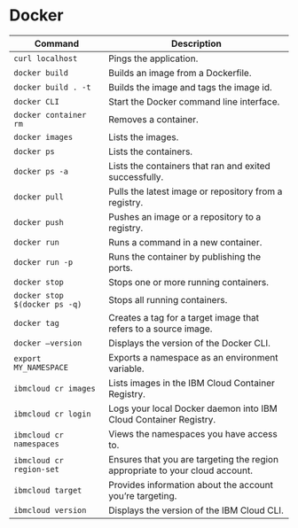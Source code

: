 # Docker 

| **Command** | **Description** |
| --------------|-------------------|
| `curl localhost` | Pings the application. | 
| `docker build` | Builds an image from a Dockerfile. |
| `docker build . -t` | Builds the image and tags the image id. |
| `docker CLI` | Start the Docker command line interface. |
| `docker container rm`	| Removes a container. |
| `docker images` |	Lists the images. |
| `docker ps`	| Lists the containers. |
| `docker ps -a`	| Lists the containers that ran and exited successfully. |
| `docker pull`	| Pulls the latest image or repository from a registry. |
| `docker push`	| Pushes an image or a repository to a registry. |
| `docker run`	| Runs a command in a new container. |
| `docker run -p`	| Runs the container by publishing the ports. |
| `docker stop`	| Stops one or more running containers. |
| `docker stop $(docker ps -q)`	| Stops all running containers. |
| `docker tag`	| Creates a tag for a target image that refers to a source image. |
| `docker –version`	| Displays the version of the Docker CLI. |
| `export MY_NAMESPACE`	| Exports a namespace as an environment variable. |
| `ibmcloud cr images`	| Lists images in the IBM Cloud Container Registry. |
| `ibmcloud cr login`	| Logs your local Docker daemon into IBM Cloud Container Registry. |
| `ibmcloud cr namespaces`	| Views the namespaces you have access to. |
| `ibmcloud cr region-set`	| Ensures that you are targeting the region appropriate to your cloud account. |
| `ibmcloud target`	| Provides information about the account you’re targeting. |
| `ibmcloud version` | Displays the version of the IBM Cloud CLI. |
